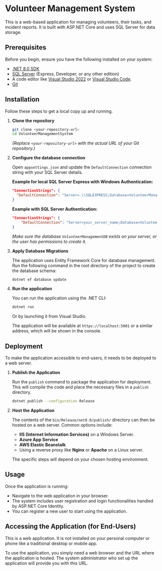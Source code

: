 # Volunteer Management System

This is a web-based application for managing volunteers, their tasks, and incident reports. It is built with ASP.NET Core and uses SQL Server for data storage.

## Prerequisites

Before you begin, ensure you have the following installed on your system:

*   [.NET 8.0 SDK](https://dotnet.microsoft.com/download/dotnet/8.0)
*   [SQL Server](https://www.microsoft.com/en-us/sql-server/sql-server-downloads) (Express, Developer, or any other edition)
*   A code editor like [Visual Studio 2022](https://visualstudio.microsoft.com/) or [Visual Studio Code](https://code.visualstudio.com/).
*   [Git](https://git-scm.com/downloads)

## Installation

Follow these steps to get a local copy up and running.

1.  **Clone the repository**

    ```sh
    git clone <your-repository-url>
    cd VolunteerManagementSystem
    ```
    *(Replace `<your-repository-url>` with the actual URL of your Git repository.)*

2.  **Configure the database connection**

    Open `appsettings.json` and update the `DefaultConnection` connection string with your SQL Server details.

    **Example for local SQL Server Express with Windows Authentication:**
    ```json
    "ConnectionStrings": {
      "DefaultConnection": "Server=.\\SQLEXPRESS;Database=VolunteerManagementDB;Trusted_Connection=True;TrustServerCertificate=True;MultipleActiveResultSets=true"
    }
    ```

    **Example with SQL Server Authentication:**
    ```json
    "ConnectionStrings": {
        "DefaultConnection": "Server=your_server_name;Database=VolunteerManagementDB;User Id=your_user;Password=your_password;TrustServerCertificate=True;MultipleActiveResultSets=true"
    }
    ```
    *Make sure the database `VolunteerManagementDB` exists on your server, or the user has permissions to create it.*

3.  **Apply Database Migrations**

    The application uses Entity Framework Core for database management. Run the following command in the root directory of the project to create the database schema:

    ```sh
    dotnet ef database update
    ```

4.  **Run the application**

    You can run the application using the .NET CLI:

    ```sh
    dotnet run
    ```

    Or by launching it from Visual Studio.

    The application will be available at `https://localhost:5001` or a similar address, which will be shown in the console.

## Deployment

To make the application accessible to end-users, it needs to be deployed to a web server.

1.  **Publish the Application**

    Run the `publish` command to package the application for deployment. This will compile the code and place the necessary files in a `publish` directory.

    ```sh
    dotnet publish --configuration Release
    ```

2.  **Host the Application**

    The contents of the `bin/Release/net8.0/publish/` directory can then be hosted on a web server. Common options include:
    *   **IIS (Internet Information Services)** on a Windows Server.
    *   **Azure App Service**
    *   **AWS Elastic Beanstalk**
    *   Using a reverse proxy like **Nginx** or **Apache** on a Linux server.

    The specific steps will depend on your chosen hosting environment.

## Usage

Once the application is running:

-   Navigate to the web application in your browser.
-   The system includes user registration and login functionalities handled by ASP.NET Core Identity.
-   You can register a new user to start using the application.

## Accessing the Application (for End-Users)

This is a web application. It is not installed on your personal computer or phone like a traditional desktop or mobile app.

To use the application, you simply need a web browser and the URL where the application is hosted. The system administrator who set up the application will provide you with this URL. 
